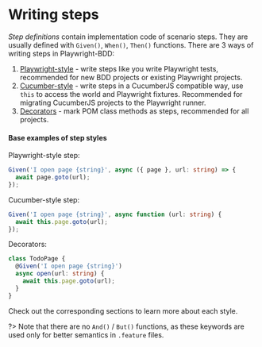 # Writing steps

*Step definitions* contain implementation code of scenario steps.
They are usually defined with `Given()`, `When()`, `Then()` functions.
There are 3 ways of writing steps in Playwright-BDD:

1. [Playwright-style](writing-steps/playwright-style.md) - write steps like you write Playwright tests, recommended for new BDD projects or existing Playwright projects.
2. [Cucumber-style](writing-steps/cucumber-style.md) - write steps in a CucumberJS compatible way, use `this` to access the world and Playwright fixtures. Recommended for migrating CucumberJS projects to the Playwright runner.
3. [Decorators](writing-steps/decorators.md) - mark POM class methods as steps, recommended for all projects.

#### Base examples of step styles

Playwright-style step:
```ts
Given('I open page {string}', async ({ page }, url: string) => {
  await page.goto(url);
});
```

Cucumber-style step:
```ts
Given('I open page {string}', async function (url: string) {
  await this.page.goto(url);
});
```

Decorators:
```ts
class TodoPage {
  @Given('I open page {string}')
  async open(url: string) {
    await this.page.goto(url);
  }
}
```

Check out the corresponding sections to learn more about each style.

?> Note that there are no `And()` / `But()` functions, as these keywords are used only for better semantics in `.feature` files.